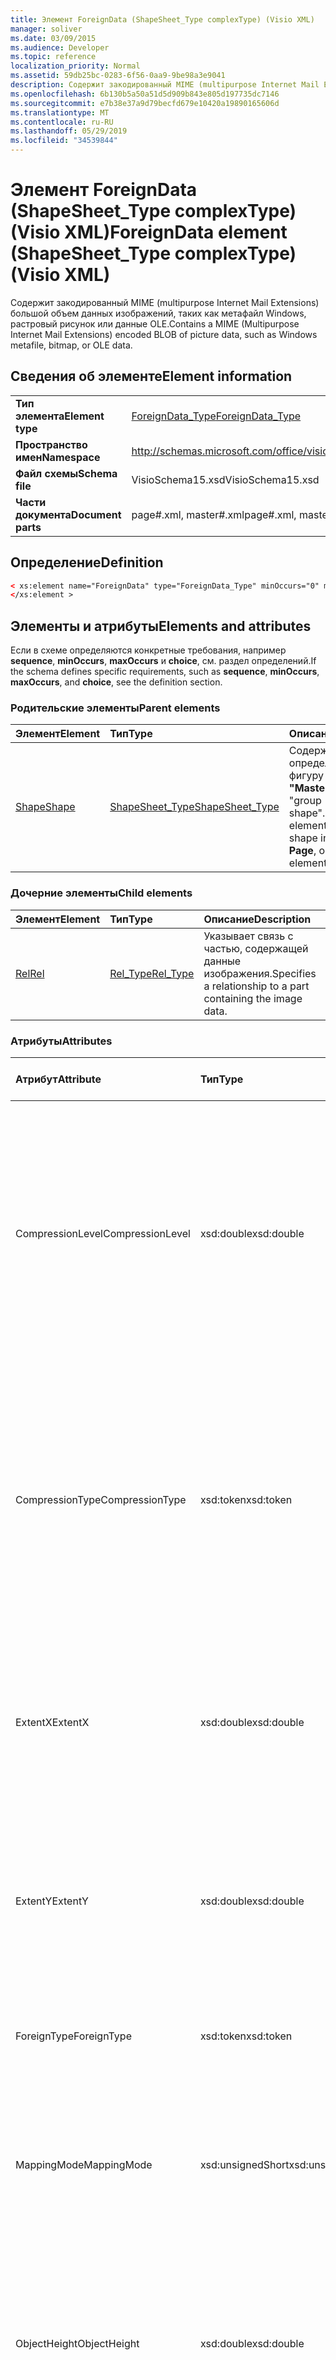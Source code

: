 ```yaml
---
title: Элемент ForeignData (ShapeSheet_Type complexType) (Visio XML)
manager: soliver
ms.date: 03/09/2015
ms.audience: Developer
ms.topic: reference
localization_priority: Normal
ms.assetid: 59db25bc-0283-6f56-0aa9-9be98a3e9041
description: Содержит закодированный MIME (multipurpose Internet Mail Extensions) большой объем данных изображений, таких как метафайл Windows, растровый рисунок или данные OLE.
ms.openlocfilehash: 6b130b5a50a51d5d909b843e805d197735dc7146
ms.sourcegitcommit: e7b38e37a9d79becfd679e10420a19890165606d
ms.translationtype: MT
ms.contentlocale: ru-RU
ms.lasthandoff: 05/29/2019
ms.locfileid: "34539844"
---
```

# <a name="foreigndata-element-shapesheet_type-complextype-visio-xml"></a><span data-ttu-id="b2053-103">Элемент ForeignData (ShapeSheet_Type complexType) (Visio XML)</span><span class="sxs-lookup"><span data-stu-id="b2053-103">ForeignData element (ShapeSheet_Type complexType) (Visio XML)</span></span>

<span data-ttu-id="b2053-104">Содержит закодированный MIME (multipurpose Internet Mail Extensions) большой объем данных изображений, таких как метафайл Windows, растровый рисунок или данные OLE.</span><span class="sxs-lookup"><span data-stu-id="b2053-104">Contains a MIME (Multipurpose Internet Mail Extensions) encoded BLOB of picture data, such as Windows metafile, bitmap, or OLE data.</span></span>
  
## <a name="element-information"></a><span data-ttu-id="b2053-105">Сведения об элементе</span><span class="sxs-lookup"><span data-stu-id="b2053-105">Element information</span></span>

|||
|:-----|:-----|
|<span data-ttu-id="b2053-106">**Тип элемента**</span><span class="sxs-lookup"><span data-stu-id="b2053-106">**Element type**</span></span> <br/> |[<span data-ttu-id="b2053-107">ForeignData_Type</span><span class="sxs-lookup"><span data-stu-id="b2053-107">ForeignData_Type</span></span>](foreigndata_type-complextypevisio-xml.md) <br/> |
|<span data-ttu-id="b2053-108">**Пространство имен**</span><span class="sxs-lookup"><span data-stu-id="b2053-108">**Namespace**</span></span> <br/> |http://schemas.microsoft.com/office/visio/2012/main  <br/> |
|<span data-ttu-id="b2053-109">**Файл схемы**</span><span class="sxs-lookup"><span data-stu-id="b2053-109">**Schema file**</span></span> <br/> |<span data-ttu-id="b2053-110">VisioSchema15.xsd</span><span class="sxs-lookup"><span data-stu-id="b2053-110">VisioSchema15.xsd</span></span>  <br/> |
|<span data-ttu-id="b2053-111">**Части документа**</span><span class="sxs-lookup"><span data-stu-id="b2053-111">**Document parts**</span></span> <br/> |<span data-ttu-id="b2053-112">page#.xml, master#.xml</span><span class="sxs-lookup"><span data-stu-id="b2053-112">page#.xml, master#.xml</span></span>  <br/> |
   
## <a name="definition"></a><span data-ttu-id="b2053-113">Определение</span><span class="sxs-lookup"><span data-stu-id="b2053-113">Definition</span></span>

```XML
< xs:element name="ForeignData" type="ForeignData_Type" minOccurs="0" maxOccurs="1" >
</xs:element >
```

## <a name="elements-and-attributes"></a><span data-ttu-id="b2053-114">Элементы и атрибуты</span><span class="sxs-lookup"><span data-stu-id="b2053-114">Elements and attributes</span></span>

<span data-ttu-id="b2053-115">Если в схеме определяются конкретные требования, например **sequence**, **minOccurs**, **maxOccurs** и **choice**, см. раздел определений.</span><span class="sxs-lookup"><span data-stu-id="b2053-115">If the schema defines specific requirements, such as **sequence**, **minOccurs**, **maxOccurs**, and **choice**, see the definition section.</span></span> 
  
### <a name="parent-elements"></a><span data-ttu-id="b2053-116">Родительские элементы</span><span class="sxs-lookup"><span data-stu-id="b2053-116">Parent elements</span></span>

|<span data-ttu-id="b2053-117">**Элемент**</span><span class="sxs-lookup"><span data-stu-id="b2053-117">**Element**</span></span>|<span data-ttu-id="b2053-118">**Тип**</span><span class="sxs-lookup"><span data-stu-id="b2053-118">**Type**</span></span>|<span data-ttu-id="b2053-119">**Описание**</span><span class="sxs-lookup"><span data-stu-id="b2053-119">**Description**</span></span>|
|:-----|:-----|:-----|
|[<span data-ttu-id="b2053-120">Shape</span><span class="sxs-lookup"><span data-stu-id="b2053-120">Shape</span></span>](shape-element-shapes_type-complextypevisio-xml.md) <br/> |[<span data-ttu-id="b2053-121">ShapeSheet_Type</span><span class="sxs-lookup"><span data-stu-id="b2053-121">ShapeSheet_Type</span></span>](shapesheet_type-complextypevisio-xml.md) <br/> |<span data-ttu-id="b2053-122">Содержит элементы, определяющие фигуру в элементе **"Master",** **"Page"** или "group shape".</span><span class="sxs-lookup"><span data-stu-id="b2053-122">Contains elements that define a shape in a **Master**, **Page**, or group shape element.</span></span>  <br/> |
   
### <a name="child-elements"></a><span data-ttu-id="b2053-123">Дочерние элементы</span><span class="sxs-lookup"><span data-stu-id="b2053-123">Child elements</span></span>

|<span data-ttu-id="b2053-124">**Элемент**</span><span class="sxs-lookup"><span data-stu-id="b2053-124">**Element**</span></span>|<span data-ttu-id="b2053-125">**Тип**</span><span class="sxs-lookup"><span data-stu-id="b2053-125">**Type**</span></span>|<span data-ttu-id="b2053-126">**Описание**</span><span class="sxs-lookup"><span data-stu-id="b2053-126">**Description**</span></span>|
|:-----|:-----|:-----|
|[<span data-ttu-id="b2053-127">Rel</span><span class="sxs-lookup"><span data-stu-id="b2053-127">Rel</span></span>](shape-element-shapes_type-complextypevisio-xml.md) <br/> |[<span data-ttu-id="b2053-128">Rel_Type</span><span class="sxs-lookup"><span data-stu-id="b2053-128">Rel_Type</span></span>](shapesheet_type-complextypevisio-xml.md) <br/> |<span data-ttu-id="b2053-129">Указывает связь с частью, содержащей данные изображения.</span><span class="sxs-lookup"><span data-stu-id="b2053-129">Specifies a relationship to a part containing the image data.</span></span>  <br/> |
   
### <a name="attributes"></a><span data-ttu-id="b2053-130">Атрибуты</span><span class="sxs-lookup"><span data-stu-id="b2053-130">Attributes</span></span>

|<span data-ttu-id="b2053-131">**Атрибут**</span><span class="sxs-lookup"><span data-stu-id="b2053-131">**Attribute**</span></span>|<span data-ttu-id="b2053-132">**Тип**</span><span class="sxs-lookup"><span data-stu-id="b2053-132">**Type**</span></span>|<span data-ttu-id="b2053-133">**Обязательный**</span><span class="sxs-lookup"><span data-stu-id="b2053-133">**Required**</span></span>|<span data-ttu-id="b2053-134">**Описание**</span><span class="sxs-lookup"><span data-stu-id="b2053-134">**Description**</span></span>|<span data-ttu-id="b2053-135">**Возможные значения**</span><span class="sxs-lookup"><span data-stu-id="b2053-135">**Possible values**</span></span>|
|:-----|:-----|:-----|:-----|:-----|
|<span data-ttu-id="b2053-136">CompressionLevel</span><span class="sxs-lookup"><span data-stu-id="b2053-136">CompressionLevel</span></span>  <br/> |<span data-ttu-id="b2053-137">xsd:double</span><span class="sxs-lookup"><span data-stu-id="b2053-137">xsd:double</span></span>  <br/> |<span data-ttu-id="b2053-138">необязательный</span><span class="sxs-lookup"><span data-stu-id="b2053-138">optional</span></span>  <br/> |<span data-ttu-id="b2053-139">Указывает уровень сжатия, примененный к файлу.</span><span class="sxs-lookup"><span data-stu-id="b2053-139">Specifies the level of compression applied to the file.</span></span> <span data-ttu-id="b2053-140">Этот атрибут имеет смысл, только если внешние данные — это основанный на растере объект, например DIB-файл, JPG, PNG, TIFF или GIF-файл.</span><span class="sxs-lookup"><span data-stu-id="b2053-140">This attribute is only meaningful if the foreign data is a raster-based foreign object, such as a DIB, JPG, PNG, TIFF, or GIF file.</span></span>  <br/> |<span data-ttu-id="b2053-141">Значения типа xsd:double.</span><span class="sxs-lookup"><span data-stu-id="b2053-141">Values of the xsd:double type.</span></span>  <br/> |
|<span data-ttu-id="b2053-142">CompressionType</span><span class="sxs-lookup"><span data-stu-id="b2053-142">CompressionType</span></span>  <br/> |<span data-ttu-id="b2053-143">xsd:token</span><span class="sxs-lookup"><span data-stu-id="b2053-143">xsd:token</span></span>  <br/> |<span data-ttu-id="b2053-144">необязательный</span><span class="sxs-lookup"><span data-stu-id="b2053-144">optional</span></span>  <br/> |<span data-ttu-id="b2053-145">Указывает тип сжатия, примененного к файлу.</span><span class="sxs-lookup"><span data-stu-id="b2053-145">Specifies the type of compression applied to the file.</span></span> <span data-ttu-id="b2053-146">Этот атрибут имеет смысл, только если внешние данные — это основанный на растере объект, например DIB-файл, JPG, PNG, TIFF или GIF-файл.</span><span class="sxs-lookup"><span data-stu-id="b2053-146">This attribute is only meaningful if the foreign data is a raster-based foreign object, such as a DIB, JPG, PNG, TIFF, or GIF file</span></span>  <br/> |<span data-ttu-id="b2053-147">Значения типа xsd:token.</span><span class="sxs-lookup"><span data-stu-id="b2053-147">Values of the xsd:token type.</span></span>  <br/> |
|<span data-ttu-id="b2053-148">ExtentX</span><span class="sxs-lookup"><span data-stu-id="b2053-148">ExtentX</span></span>  <br/> |<span data-ttu-id="b2053-149">xsd:double</span><span class="sxs-lookup"><span data-stu-id="b2053-149">xsd:double</span></span>  <br/> |<span data-ttu-id="b2053-150">необязательный</span><span class="sxs-lookup"><span data-stu-id="b2053-150">optional</span></span>  <br/> |<span data-ttu-id="b2053-151">Указывает горизонтальную степень метафикса.</span><span class="sxs-lookup"><span data-stu-id="b2053-151">Specifies the horizontal extent of the metafile.</span></span> <span data-ttu-id="b2053-152">Этот атрибут имеет смысл, только если внешние данные — это метафил.</span><span class="sxs-lookup"><span data-stu-id="b2053-152">This attribute is only meaningful if the foreign data is a metafile.</span></span>  <br/> |<span data-ttu-id="b2053-153">Значения типа xsd:double.</span><span class="sxs-lookup"><span data-stu-id="b2053-153">Values of the xsd:double type.</span></span>  <br/> |
|<span data-ttu-id="b2053-154">ExtentY</span><span class="sxs-lookup"><span data-stu-id="b2053-154">ExtentY</span></span>  <br/> |<span data-ttu-id="b2053-155">xsd:double</span><span class="sxs-lookup"><span data-stu-id="b2053-155">xsd:double</span></span>  <br/> |<span data-ttu-id="b2053-156">необязательный</span><span class="sxs-lookup"><span data-stu-id="b2053-156">optional</span></span>  <br/> |<span data-ttu-id="b2053-157">Указывает вертикальную степень метафикса.</span><span class="sxs-lookup"><span data-stu-id="b2053-157">Specifies the vertical extent of the metafile.</span></span> <span data-ttu-id="b2053-158">Этот атрибут имеет смысл, только если внешние данные — это метафил.</span><span class="sxs-lookup"><span data-stu-id="b2053-158">This attribute is only meaningful if the foreign data is a metafile.</span></span>  <br/> |<span data-ttu-id="b2053-159">Значения типа xsd:double.</span><span class="sxs-lookup"><span data-stu-id="b2053-159">Values of the xsd:double type.</span></span>  <br/> |
|<span data-ttu-id="b2053-160">ForeignType</span><span class="sxs-lookup"><span data-stu-id="b2053-160">ForeignType</span></span>  <br/> |<span data-ttu-id="b2053-161">xsd:token</span><span class="sxs-lookup"><span data-stu-id="b2053-161">xsd:token</span></span>  <br/> |<span data-ttu-id="b2053-162">Обязательный</span><span class="sxs-lookup"><span data-stu-id="b2053-162">required</span></span>  <br/> |<span data-ttu-id="b2053-163">Указывает тип метафайла, EnhMetaFile, Bitmap, Object или Ink.</span><span class="sxs-lookup"><span data-stu-id="b2053-163">Indicates metafile, EnhMetaFile, Bitmap, Object, or Ink type.</span></span>  <br/> |<span data-ttu-id="b2053-164">Значения типа xsd:token.</span><span class="sxs-lookup"><span data-stu-id="b2053-164">Values of the xsd:token type.</span></span>  <br/> |
|<span data-ttu-id="b2053-165">MappingMode</span><span class="sxs-lookup"><span data-stu-id="b2053-165">MappingMode</span></span>  <br/> |<span data-ttu-id="b2053-166">xsd:unsignedShort</span><span class="sxs-lookup"><span data-stu-id="b2053-166">xsd:unsignedShort</span></span>  <br/> |<span data-ttu-id="b2053-167">необязательный</span><span class="sxs-lookup"><span data-stu-id="b2053-167">optional</span></span>  <br/> |<span data-ttu-id="b2053-168">Указывает режим сопоставления метаданных.</span><span class="sxs-lookup"><span data-stu-id="b2053-168">Specifies the metafile mapping mode.</span></span> <span data-ttu-id="b2053-169">Этот атрибут имеет смысл, только если внешние данные — это метафил.</span><span class="sxs-lookup"><span data-stu-id="b2053-169">This attribute is only meaningful if the foreign data is a metafile.</span></span>  <br/> |<span data-ttu-id="b2053-170">Значения для типа xsd:unsignedShort.</span><span class="sxs-lookup"><span data-stu-id="b2053-170">Values of the xsd:unsignedShort type.</span></span>  <br/> |
|<span data-ttu-id="b2053-171">ObjectHeight</span><span class="sxs-lookup"><span data-stu-id="b2053-171">ObjectHeight</span></span>  <br/> |<span data-ttu-id="b2053-172">xsd:double</span><span class="sxs-lookup"><span data-stu-id="b2053-172">xsd:double</span></span>  <br/> |<span data-ttu-id="b2053-173">необязательный</span><span class="sxs-lookup"><span data-stu-id="b2053-173">optional</span></span>  <br/> |<span data-ttu-id="b2053-174">Указывает высоту объекта в единицах страницы.</span><span class="sxs-lookup"><span data-stu-id="b2053-174">Specifies the height of the object in page units.</span></span> <span data-ttu-id="b2053-175">Этот атрибут имеет смысл, только если внешние данные — это внедренный объект OLE2.</span><span class="sxs-lookup"><span data-stu-id="b2053-175">This attribute is only meaningful if the foreign data is an OLE2 embedded object.</span></span>  <br/> |<span data-ttu-id="b2053-176">Значения типа xsd:double.</span><span class="sxs-lookup"><span data-stu-id="b2053-176">Values of the xsd:double type.</span></span>  <br/> |
|<span data-ttu-id="b2053-177">ObjectType</span><span class="sxs-lookup"><span data-stu-id="b2053-177">ObjectType</span></span>  <br/> |<span data-ttu-id="b2053-178">xsd:unsignedInt</span><span class="sxs-lookup"><span data-stu-id="b2053-178">xsd:unsignedInt</span></span>  <br/> |<span data-ttu-id="b2053-179">необязательный</span><span class="sxs-lookup"><span data-stu-id="b2053-179">optional</span></span>  <br/> |<span data-ttu-id="b2053-180">Индикатор типа объекта ( integer).</span><span class="sxs-lookup"><span data-stu-id="b2053-180">An integer indicator of object type.</span></span> <span data-ttu-id="b2053-181">Используется, когда тип Foreign является объектом.</span><span class="sxs-lookup"><span data-stu-id="b2053-181">Used when Foreign type is object.</span></span>  <br/> |<span data-ttu-id="b2053-182">Значения типа xsd:unsignedInt.</span><span class="sxs-lookup"><span data-stu-id="b2053-182">Values of the xsd:unsignedInt type.</span></span>  <br/> |
|<span data-ttu-id="b2053-183">ObjectWidth</span><span class="sxs-lookup"><span data-stu-id="b2053-183">ObjectWidth</span></span>  <br/> |<span data-ttu-id="b2053-184">xsd:double</span><span class="sxs-lookup"><span data-stu-id="b2053-184">xsd:double</span></span>  <br/> |<span data-ttu-id="b2053-185">необязательный</span><span class="sxs-lookup"><span data-stu-id="b2053-185">optional</span></span>  <br/> |<span data-ttu-id="b2053-186">Указывает ширину объекта в единицах страницы.</span><span class="sxs-lookup"><span data-stu-id="b2053-186">Specifies the width of the object in page units.</span></span> <span data-ttu-id="b2053-187">Этот атрибут имеет смысл, только если внешние данные — это внедренный объект OLE2.</span><span class="sxs-lookup"><span data-stu-id="b2053-187">This attribute is only meaningful if the foreign data is an OLE2 embedded object.</span></span>  <br/> |<span data-ttu-id="b2053-188">Значения типа xsd:double.</span><span class="sxs-lookup"><span data-stu-id="b2053-188">Values of the xsd:double type.</span></span>  <br/> |
|<span data-ttu-id="b2053-189">ShowAsIcon</span><span class="sxs-lookup"><span data-stu-id="b2053-189">ShowAsIcon</span></span>  <br/> |<span data-ttu-id="b2053-190">xsd:boolean</span><span class="sxs-lookup"><span data-stu-id="b2053-190">xsd:boolean</span></span>  <br/> |<span data-ttu-id="b2053-191">необязательный</span><span class="sxs-lookup"><span data-stu-id="b2053-191">optional</span></span>  <br/> |<span data-ttu-id="b2053-192">Указывает, следует ли показывать внедренные данные в качестве значка.</span><span class="sxs-lookup"><span data-stu-id="b2053-192">Indicates whether to show or not show embedded data as an icon.</span></span>  <br/> |<span data-ttu-id="b2053-193">Значения типа xsd:boolean.</span><span class="sxs-lookup"><span data-stu-id="b2053-193">Values of the xsd:boolean type.</span></span>  <br/> |
   

